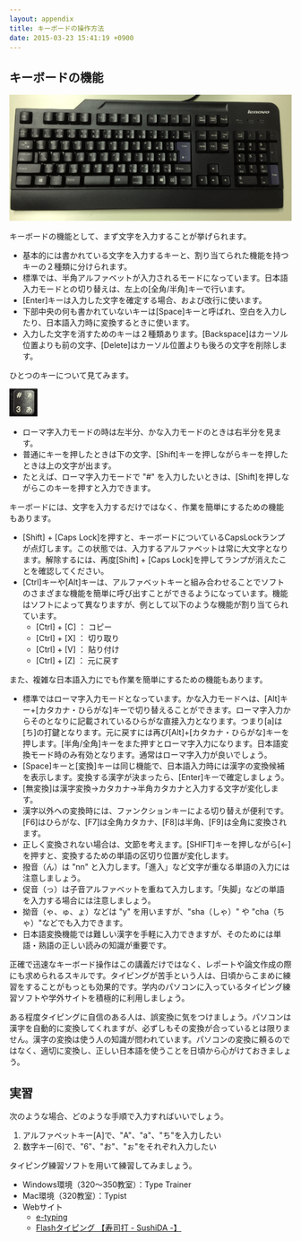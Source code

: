 ```yaml
---
layout: appendix
title: キーボードの操作方法
date: 2015-03-23 15:41:19 +0900
---
```


キーボードの機能
----------------

![109日本語キーボード](pic/109key.png)

キーボードの機能として、まず文字を入力することが挙げられます。

-   基本的には書かれている文字を入力するキーと、割り当てられた機能を持つキーの２種類に分けられます。
-   標準では、半角アルファベットが入力されるモードになっています。日本語入力モードとの切り替えは、左上の[全角/半角]キーで行います。
-   [Enter]キーは入力した文字を確定する場合、および改行に使います。
-   下部中央の何も書かれていないキーは[Space]キーと呼ばれ、空白を入力したり、日本語入力時に変換するときに使います。
-   入力した文字を消すためのキーは２種類あります。[Backspace]はカーソル位置よりも前の文字、[Delete]はカーソル位置よりも後ろの文字を削除します。

ひとつのキーについて見てみます。

![キートップ](pic/keytop.png)

-   ローマ字入力モードの時は左半分、かな入力モードのときは右半分を見ます。
-   普通にキーを押したときは下の文字、[Shift]キーを押しながらキーを押したときは上の文字が出ます。
-   たとえば、ローマ字入力モードで "\#" を入力したいときは、[Shift]を押しながらこのキーを押すと入力できます。

キーボードには、文字を入力するだけではなく、作業を簡単にするための機能もあります。

-   [Shift] + [Caps Lock]を押すと、キーボードについているCapsLockランプが点灯します。この状態では、入力するアルファベットは常に大文字となります。解除するには、再度[Shift] + [Caps Lock]を押してランプが消えたことを確認してください。
-   [Ctrl]キーや[Alt]キーは、アルファベットキーと組み合わせることでソフトのさまざまな機能を簡単に呼び出すことができるようになっています。機能はソフトによって異なりますが、例として以下のような機能が割り当てられています。
    -   [Ctrl] + [C] ： コピー
    -   [Ctrl] + [X] ： 切り取り
    -   [Ctrl] + [V] ： 貼り付け
    -   [Ctrl] + [Z] ： 元に戻す

また、複雑な日本語入力にでも作業を簡単にするための機能もあります。

-   標準ではローマ字入力モードとなっています。かな入力モードへは、[Alt]キー+[カタカナ・ひらがな]キーで切り替えることができます。ローマ字入力からそのとなりに記載されているひらがな直接入力となります。つまり[a]は
    [ち]の打鍵となります。元に戻すには再び[Alt]+[カタカナ・ひらがな]キーを押します。[半角/全角]キーをまた押すとローマ字入力になります。日本語変換モード時のみ有効となります。通常はローマ字入力が良いでしょう。
-   [Space]キーと[変換]キーは同じ機能で、日本語入力時には漢字の変換候補を表示します。変換する漢字が決まったら、[Enter]キーで確定しましょう。
-   [無変換]は漢字変換→カタカナ→半角カタカナと入力する文字が変化します。
-   漢字以外への変換時には、ファンクションキーによる切り替えが便利です。[F6]はひらがな、[F7]は全角カタカナ、[F8]は半角、[F9]は全角に変換されます。
-   正しく変換されない場合は、文節を考えます。[SHIFT]キーを押しながら[←]を押すと、変換するための単語の区切り位置が変化します。
-   撥音（ん）は "nn" と入力します。「進入」など文字が重なる単語の入力には注意しましょう。
-   促音（っ）は子音アルファベットを重ねて入力します。「失脚」などの単語を入力する場合には注意しましょう。
-   拗音（ゃ、ゅ、ょ）などは "y" を用いますが、"sha（しゃ）" や "cha（ちゃ）"などでも入力できます。
-   日本語変換機能では難しい漢字を手軽に入力できますが、そのためには単語・熟語の正しい読みの知識が重要です。

正確で迅速なキーボード操作はこの講義だけではなく、レポートや論文作成の際にも求められるスキルです。タイピングが苦手という人は、日頃からこまめに練習をすることがもっとも効果的です。学内のパソコンに入っているタイピング練習ソフトや学外サイトを積極的に利用しましょう。

ある程度タイピングに自信のある人は、誤変換に気をつけましょう。パソコンは漢字を自動的に変換してくれますが、必ずしもその変換が合っているとは限りません。漢字の変換は使う人の知識が問われています。パソコンの変換に頼るのではなく、適切に変換し、正しい日本語を使うことを日頃から心がけておきましょう。

実習
----

次のような場合、どのような手順で入力すればいいでしょう。

1.  アルファベットキー[A]で、"A"、"a"、"ち"を入力したい
1.  数字キー[6]で、"6"、"お"、"ぉ"をそれぞれ入力したい

タイピング練習ソフトを用いて練習してみましょう。

-   Windows環境（320〜350教室）：Type Trainer
-   Mac環境（320教室）：Typist
-   Webサイト
    -   [e-typing](http://www.e-typing.ne.jp/)
    -   [Flashタイピング 【寿司打 - SushiDA -】](http://typing.sakura.ne.jp/sushida/)
